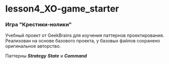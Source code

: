 # lesson4_XO-game_starter
### Игра "Крестики-нолики"
Учебный проект от GeekBrains для изучения паттернов проектирования.
Реализован на основе базового проекта, у базовых файлов сохранено оригинальное авторство.

Паттерны ***Strategy*** ***State*** и ***Command***
